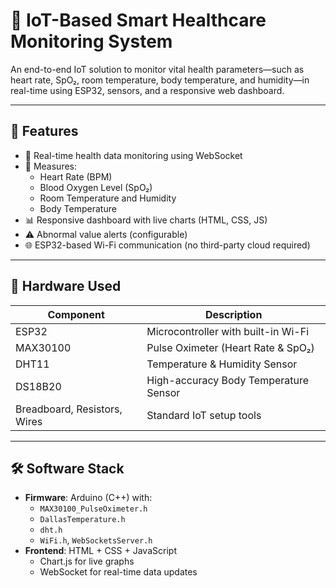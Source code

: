 # 🏥 IoT-Based Smart Healthcare Monitoring System

An end-to-end IoT solution to monitor vital health parameters—such as heart rate, SpO₂, room temperature, body temperature, and humidity—in real-time using ESP32, sensors, and a responsive web dashboard.

---

## 🚀 Features

- 📡 Real-time health data monitoring using WebSocket
- 🧠 Measures:
  - Heart Rate (BPM)
  - Blood Oxygen Level (SpO₂)
  - Room Temperature and Humidity
  - Body Temperature
- 📊 Responsive dashboard with live charts (HTML, CSS, JS)
- ⚠️ Abnormal value alerts (configurable)
- 🌐 ESP32-based Wi-Fi communication (no third-party cloud required)

---

## 🔧 Hardware Used

| Component      | Description                            |
|----------------|----------------------------------------|
| ESP32          | Microcontroller with built-in Wi-Fi    |
| MAX30100       | Pulse Oximeter (Heart Rate & SpO₂)     |
| DHT11          | Temperature & Humidity Sensor          |
| DS18B20        | High-accuracy Body Temperature Sensor  |
| Breadboard, Resistors, Wires | Standard IoT setup tools  |

---

## 🛠️ Software Stack

- **Firmware**: Arduino (C++) with:
  - `MAX30100_PulseOximeter.h`
  - `DallasTemperature.h`
  - `dht.h`
  - `WiFi.h`, `WebSocketsServer.h`
- **Frontend**: HTML + CSS + JavaScript
  - Chart.js for live graphs
  - WebSocket for real-time data updates


